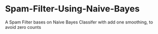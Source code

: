 # Spam-Filter-Using-Naive-Bayes
A Spam Filter bases on Naive Bayes Classifer with add one smoothing, to avoid zero counts
